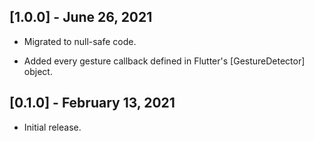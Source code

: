## [1.0.0] - June 26, 2021

* Migrated to null-safe code.

* Added every gesture callback defined in Flutter's [GestureDetector] object.

## [0.1.0] - February 13, 2021

* Initial release.
